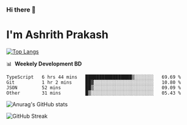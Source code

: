 ### Hi there 👋
# I'm Ashrith Prakash

[![Top Langs](https://github-readme-stats.vercel.app/api/top-langs/?username=xxcheckmatexx&count_private=true&include_all_commits=true&show_icons=true&line_height=20&title_color=FFFFFF&icon_color=FFFFFF&text_color=FFFFFF&bg_color=0D1117&langs_count=8)](https://github.com/anuraghazra/github-readme-stats)

📊 &nbsp;**Weekely Development BD**

<!--START_SECTION:waka-->

```text
TypeScript   6 hrs 44 mins   █████████████████▒░░░░░░░   69.69 %
Git          1 hr 2 mins     ██▓░░░░░░░░░░░░░░░░░░░░░░   10.80 %
JSON         52 mins         ██▒░░░░░░░░░░░░░░░░░░░░░░   09.09 %
Other        31 mins         █▒░░░░░░░░░░░░░░░░░░░░░░░   05.43 %
```

<!--END_SECTION:waka-->

![Anurag's GitHub stats](https://github-readme-stats.vercel.app/api?username=xxcheckmatexx&count_private=true&show_icons=true&theme=merko)  

![GitHub Streak](http://github-readme-streak-stats.herokuapp.com?user=xxcheckmatexx&theme=merko&hide_border=true&date_format=M%20j%5B%2C%20Y%5D&fire=DD0E0B)
<br/>
